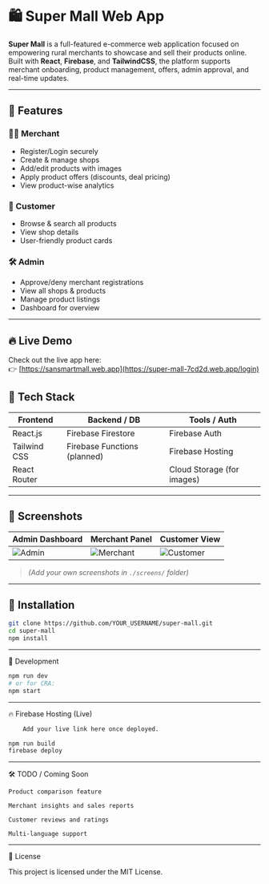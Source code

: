 # 🛍️ Super Mall Web App

**Super Mall** is a full-featured e-commerce web application focused on empowering rural merchants to showcase and sell their products online. Built with **React**, **Firebase**, and **TailwindCSS**, the platform supports merchant onboarding, product management, offers, admin approval, and real-time updates.

---

## 🚀 Features

### 👨‍💼 Merchant
- Register/Login securely
- Create & manage shops
- Add/edit products with images
- Apply product offers (discounts, deal pricing)
- View product-wise analytics

### 🛒 Customer
- Browse & search all products
- View shop details
- User-friendly product cards

### 🛠️ Admin
- Approve/deny merchant registrations
- View all shops & products
- Manage product listings
- Dashboard for overview

---

## 🔥 Live Demo

Check out the live app here:  
👉 [https://sansmartmall.web.app](https://super-mall-7cd2d.web.app/login)

## 🧱 Tech Stack

| Frontend        | Backend / DB        | Tools / Auth     |
|-----------------|---------------------|------------------|
| React.js        | Firebase Firestore  | Firebase Auth    |
| Tailwind CSS    | Firebase Functions (planned) | Firebase Hosting |
| React Router    |                     | Cloud Storage (for images) |

---

## 📸 Screenshots

| Admin Dashboard | Merchant Panel | Customer View |
|-----------------|----------------|----------------|
| ![Admin](./screens/admin.png) | ![Merchant](./screens/merchant.png) | ![Customer](./screens/customer.png) |

> *(Add your own screenshots in `./screens/` folder)*

---

## 🔧 Installation

```bash
git clone https://github.com/YOUR_USERNAME/super-mall.git
cd super-mall
npm install
```

---

🧪 Development

```bash
npm run dev
# or for CRA:
npm start
```

---

🔥 Firebase Hosting (Live)
```bash
    Add your live link here once deployed.

npm run build
firebase deploy
```

---

🛠️ TODO / Coming Soon

    Product comparison feature

    Merchant insights and sales reports

    Customer reviews and ratings

    Multi-language support
---

📜 License

This project is licensed under the MIT License.
